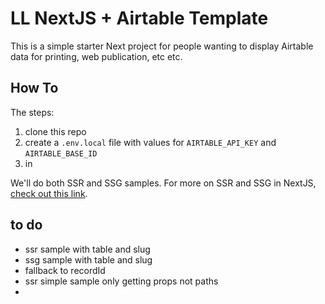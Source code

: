 # LL NextJS + Airtable Template

This is a simple starter Next project for people wanting to display Airtable data for printing, web publication, etc etc.

## How To

The steps:

1. clone this repo
2. create a `.env.local` file with values for `AIRTABLE_API_KEY` and `AIRTABLE_BASE_ID`
3. in 


We'll do both SSR and SSG samples. For more on SSR and SSG in NextJS, [check out this link](https://tsh.io/blog/ssr-vs-ssg-in-nextjs/).

## to do

- ssr sample with table and slug
- ssg sample with table and slug
- fallback to recordId
- ssr simple sample only getting props not paths
-  